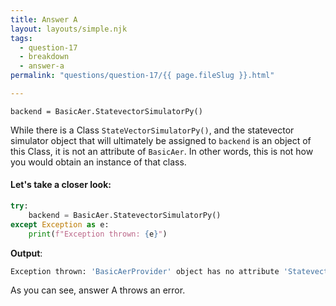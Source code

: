 ```yaml
---
title: Answer A
layout: layouts/simple.njk
tags:
  - question-17
  - breakdown
  - answer-a
permalink: "questions/question-17/{{ page.fileSlug }}.html"

---
```



`backend = BasicAer.StatevectorSimulatorPy()`

While there is a Class `StateVectorSimulatorPy()`, and the statevector simulator object that will ultimately be assigned to `backend` is an object of this Class, it is not an attribute of `BasicAer`.
In other words, this is not how you would obtain an instance of that class.

#### Let's take a closer look:


```python
try:
    backend = BasicAer.StatevectorSimulatorPy()
except Exception as e:
    print(f"Exception thrown: {e}")
```

**Output**:
```bash
Exception thrown: 'BasicAerProvider' object has no attribute 'StatevectorSimulatorPy'

```

As you can see, answer A throws an error.